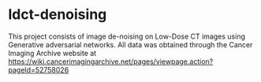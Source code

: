 # ldct-denoising
This project consists of image de-noising on Low-Dose CT images using Generative adversarial networks.
All data was obtained through the Cancer Imaging Archive website at https://wiki.cancerimagingarchive.net/pages/viewpage.action?pageId=52758026

